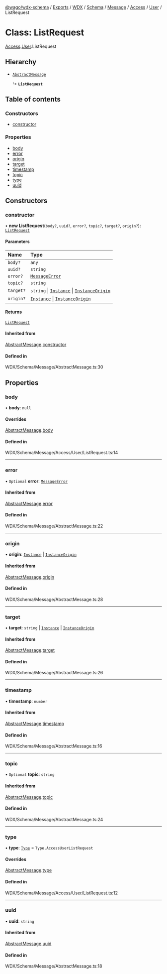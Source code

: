 [@wago/wdx-schema](../README.md) / [Exports](../modules.md) / [WDX](../modules/WDX.md) / [Schema](../modules/WDX.Schema.md) / [Message](../modules/WDX.Schema.Message.md) / [Access](../modules/WDX.Schema.Message.Access.md) / [User](../modules/WDX.Schema.Message.Access.User.md) / ListRequest

# Class: ListRequest

[Access](../modules/WDX.Schema.Message.Access.md).[User](../modules/WDX.Schema.Message.Access.User.md).ListRequest

## Hierarchy

- [`AbstractMessage`](WDX.Schema.Message.AbstractMessage.md)

  ↳ **`ListRequest`**

## Table of contents

### Constructors

- [constructor](WDX.Schema.Message.Access.User.ListRequest.md#constructor)

### Properties

- [body](WDX.Schema.Message.Access.User.ListRequest.md#body)
- [error](WDX.Schema.Message.Access.User.ListRequest.md#error)
- [origin](WDX.Schema.Message.Access.User.ListRequest.md#origin)
- [target](WDX.Schema.Message.Access.User.ListRequest.md#target)
- [timestamp](WDX.Schema.Message.Access.User.ListRequest.md#timestamp)
- [topic](WDX.Schema.Message.Access.User.ListRequest.md#topic)
- [type](WDX.Schema.Message.Access.User.ListRequest.md#type)
- [uuid](WDX.Schema.Message.Access.User.ListRequest.md#uuid)

## Constructors

### constructor

• **new ListRequest**(`body?`, `uuid?`, `error?`, `topic?`, `target?`, `origin?`): [`ListRequest`](WDX.Schema.Message.Access.User.ListRequest.md)

#### Parameters

| Name | Type |
| :------ | :------ |
| `body?` | `any` |
| `uuid?` | `string` |
| `error?` | [`MessageError`](WDX.Schema.Message.MessageError.md) |
| `topic?` | `string` |
| `target?` | `string` \| [`Instance`](WDX.Schema.Model.Instance.Instance.md) \| [`InstanceOrigin`](WDX.Schema.Model.Instance.InstanceOrigin.md) |
| `origin?` | [`Instance`](WDX.Schema.Model.Instance.Instance.md) \| [`InstanceOrigin`](WDX.Schema.Model.Instance.InstanceOrigin.md) |

#### Returns

[`ListRequest`](WDX.Schema.Message.Access.User.ListRequest.md)

#### Inherited from

[AbstractMessage](WDX.Schema.Message.AbstractMessage.md).[constructor](WDX.Schema.Message.AbstractMessage.md#constructor)

#### Defined in

WDX/Schema/Message/AbstractMessage.ts:30

## Properties

### body

• **body**: ``null``

#### Overrides

[AbstractMessage](WDX.Schema.Message.AbstractMessage.md).[body](WDX.Schema.Message.AbstractMessage.md#body)

#### Defined in

WDX/Schema/Message/Access/User/ListRequest.ts:14

___

### error

• `Optional` **error**: [`MessageError`](WDX.Schema.Message.MessageError.md)

#### Inherited from

[AbstractMessage](WDX.Schema.Message.AbstractMessage.md).[error](WDX.Schema.Message.AbstractMessage.md#error)

#### Defined in

WDX/Schema/Message/AbstractMessage.ts:22

___

### origin

• **origin**: [`Instance`](WDX.Schema.Model.Instance.Instance.md) \| [`InstanceOrigin`](WDX.Schema.Model.Instance.InstanceOrigin.md)

#### Inherited from

[AbstractMessage](WDX.Schema.Message.AbstractMessage.md).[origin](WDX.Schema.Message.AbstractMessage.md#origin)

#### Defined in

WDX/Schema/Message/AbstractMessage.ts:28

___

### target

• **target**: `string` \| [`Instance`](WDX.Schema.Model.Instance.Instance.md) \| [`InstanceOrigin`](WDX.Schema.Model.Instance.InstanceOrigin.md)

#### Inherited from

[AbstractMessage](WDX.Schema.Message.AbstractMessage.md).[target](WDX.Schema.Message.AbstractMessage.md#target)

#### Defined in

WDX/Schema/Message/AbstractMessage.ts:26

___

### timestamp

• **timestamp**: `number`

#### Inherited from

[AbstractMessage](WDX.Schema.Message.AbstractMessage.md).[timestamp](WDX.Schema.Message.AbstractMessage.md#timestamp)

#### Defined in

WDX/Schema/Message/AbstractMessage.ts:16

___

### topic

• `Optional` **topic**: `string`

#### Inherited from

[AbstractMessage](WDX.Schema.Message.AbstractMessage.md).[topic](WDX.Schema.Message.AbstractMessage.md#topic)

#### Defined in

WDX/Schema/Message/AbstractMessage.ts:24

___

### type

• **type**: [`Type`](../enums/WDX.Schema.Message.Type.md) = `Type.AccessUserListRequest`

#### Overrides

[AbstractMessage](WDX.Schema.Message.AbstractMessage.md).[type](WDX.Schema.Message.AbstractMessage.md#type)

#### Defined in

WDX/Schema/Message/Access/User/ListRequest.ts:12

___

### uuid

• **uuid**: `string`

#### Inherited from

[AbstractMessage](WDX.Schema.Message.AbstractMessage.md).[uuid](WDX.Schema.Message.AbstractMessage.md#uuid)

#### Defined in

WDX/Schema/Message/AbstractMessage.ts:18

